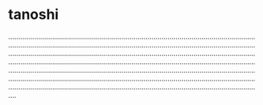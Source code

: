 # tanoshi
........................................................................................................................................................................................................................................................................................................................................................................................................................................................................................................................................................................................................................................................................................................................................................................................................................................................................................................